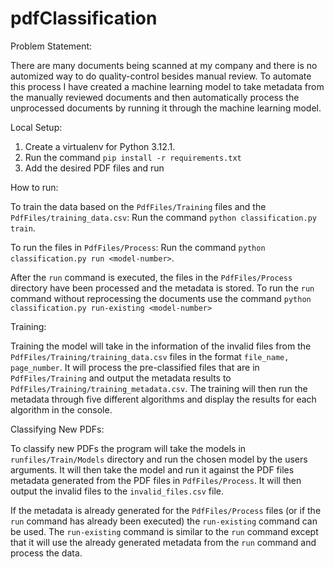 # pdfClassification

Problem Statement:

There are many documents being scanned at my company and there is no automized way to do quality-control besides manual review. To automate this process I have created a machine learning model to take metadata from the manually reviewed documents and then automatically process the unprocessed documents by running it through the machine learning model.

Local Setup:

1. Create a virtualenv for Python 3.12.1.
2. Run the command `pip install -r requirements.txt`
3. Add the desired PDF files and run

How to run:

To train the data based on the `PdfFiles/Training` files and the `PdfFiles/training_data.csv`:
Run the command `python classification.py train`.

To run the files in `PdfFiles/Process`:
Run the command `python classification.py run <model-number>`.

After the `run` command is executed, the files in the `PdfFiles/Process` directory have been processed and the metadata is stored. To run the `run` command without reprocessing the documents use the command `python classification.py run-existing <model-number>`

Training:

Training the model will take in the information of the invalid files from the `PdfFiles/Training/training_data.csv` files in the format `file_name, page_number`. It will process the pre-classified files that are in `PdfFiles/Training` and output the metadata results to `PdfFiles/Training/training_metadata.csv`. The training will then run the metadata through five different algorithms and display the results for each algorithm in the console.

Classifying New PDFs:

To classify new PDFs the program will take the models in `runfiles/Train/Models` directory and run the chosen model by the users arguments. It will then take the model and run it against the PDF files metadata generated from the PDF files in `PdfFiles/Process`. It will then output the invalid files to the `invalid_files.csv` file.

If the metadata is already generated for the `PdfFiles/Process` files (or if the `run` command has already been executed) the `run-existing` command can be used. The `run-existing` command is similar to the `run` command except that it will use the already generated metadata from the `run` command and process the data. 
